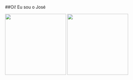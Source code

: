 ##Oi! Eu sou o José

<div>
  <img align="center" height="200em" src="https://github-readme-stats.vercel.app/api?username=Soraaslon&show_icons=true&include_all_commits=true&count_private=true&theme=tokyonight">
  <img align="center" height="200em" src="https://github-readme-stats.vercel.app/api/top-langs/?username=anuraghazra&theme=tokyonight&layout=compact">
</div>
